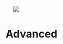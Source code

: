<a href="https://modrinth.com/mod/advanced-valuables" style="padding-left:20px">
    <img src="https://cdn.modrinth.com/data/ilvmemSJ/50835499dcebf0c1ce57ae07371786b8065820e3_96.webp">
</a>

# Advanced